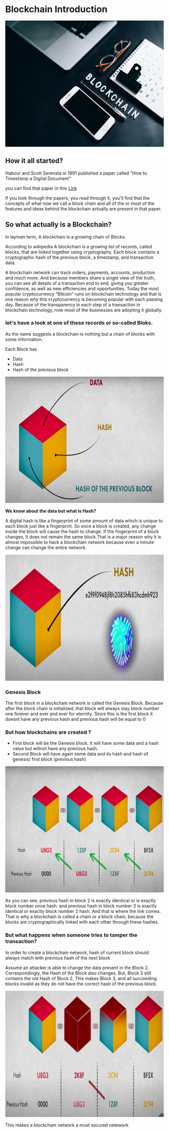 # Blockchain Introduction

<img src="https://github.com/anshu109/Blockchain-Developer-TECH-IS-Bootcamp/blob/main/Images/Blockchain_intro.jpg" width="1800" height="400"/>

## How it all started?

Habour and Scott Serenata in 1991 published a paper called "How to Timestamp a Digital Document" 

you can find that paper in this <a href="http://www.anf.es/pdf/Haber_Stornetta.pdf">Link<a/>

If you look through the papers, you read through it, you'll find that the concepts of what now we call a block chain and all of the or most of the features and ideas behind the blockchain actually are present in that paper.

## So what actually is a Blockchain?
  
  In layman term, A blockchain is a growing chain of Blocks. 
  
According to wikipedia A blockchain is a growing list of records, called blocks, that are linked together using cryptography. Each block contains a cryptographic hash of the previous block, a timestamp, and transaction data.
  
 A blockchain network can track orders, payments, accounts, production and much more. And because members share a single view of the truth, you can see all details of a transaction end to end, giving you greater confidence, as well as new efficiencies and opportunities.
Today the most popular cryptocurrency  “Bitcoin” runs on blockchain technology and that is one reason why this cryptocurrency is becoming popular with each passing day. Because of the transparency in each step of a transaction in blockchain technology, now most of the businesses are adopting it globally.

  
 ### let's have a look at one of these records or so-called Bloks.
  
As the name suggests a blockchain is nothing but a chain of blocks with some information.
  
Each Block has
- Data
- Hash
- Hash of the previous block
  
<img src="https://github.com/anshu109/Blockchain-Developer-TECH-IS-Bootcamp/blob/main/Images/Block.png" width="800" height="400"/>
  
**We know about the data but what is Hash?**
  
A digital hash is like a fingerprint of some amount of data  which is unique to each block just like a fingerprint. So once a block is created, any change inside the block will cause the hash to change. If the fingerprint of a block changes, it does not remain the same block.That is a major reason why it is almost impossible to hack a blockchain network because even a minute change can change the entire network.
  
  <img src="https://github.com/anshu109/Blockchain-Developer-TECH-IS-Bootcamp/blob/main/Images/hash.png" width="800" height="400"/>
  

### Genesis Block
  The first block in a blockchain network is called the Genesis Block. Because after the block chain is initialized, that block will always stay block number one forever and ever and ever for eternity. Since this is the first block it doesnt have any previous hash and previous hash will be equal to 0
 
### But how blockchains are created ?
  
  - First block will be the Genesis block. It will have some data and a hash value but willnot have any previous hash.
  - Second Block will have again some data and its hash and hash of genesis/ first block (previous hash)
  <img src="https://github.com/anshu109/Blockchain-Developer-TECH-IS-Bootcamp/blob/main/Images/bc-network.png" width="800" height="400"/>
  
  As you can see, previous hash in block 2 is exactly identical or is exactly block number once hash. and previous hash in block number 3 is exactly identical or exactly block number 2 hash. And that is where the link comes. That is why a blockchain is called a chain or a block chain, because the blocks are cryptographically linked with each other through these hashes.
  
  ### But what happens when someone tries to tamper the transaction?
In order to create a blockchain network, hash of current block should always match with previous hash of the next block

  Assume an attacker is able to change the data present in the Block 2. Correspondingly, the Hash of the Block also changes. But, Block 3 still contains the old Hash of Block 2. This makes Block 3, and all succeeding blocks invalid as they do not have the correct hash of the previous block. 
  
  <img src="https://github.com/anshu109/Blockchain-Developer-TECH-IS-Bootcamp/blob/main/Images/tampered-blockchain.png" width="800" height="400"/>
  
  This makes a blockchain network a most secured netework
